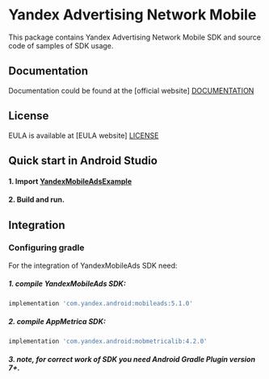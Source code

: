 # Yandex Advertising Network Mobile
This package contains Yandex Advertising Network Mobile SDK and source code of samples of SDK usage.

## Documentation
Documentation could be found at the [official website] [DOCUMENTATION]

## License
EULA is available at [EULA website] [LICENSE] 

## Quick start in Android Studio

#### 1. Import [YandexMobileAdsExample](https://github.com/yandexmobile/yandex-ads-sdk-android/tree/master/YandexMobileAdsExample)

#### 2. Build and run.

## Integration

### Configuring gradle

For the integration of YandexMobileAds SDK need:
##### 1. compile YandexMobileAds SDK:

```sh
implementation 'com.yandex.android:mobileads:5.1.0'
```

##### 2. compile AppMetrica SDK:

```sh
implementation 'com.yandex.android:mobmetricalib:4.2.0'
```

##### 3. note, for correct work of SDK you need Android Gradle Plugin version 7+. 

[DOCUMENTATION]: https://tech.yandex.com/mobile-ads/
[LICENSE]: https://legal.yandex.com/partner_ch/
